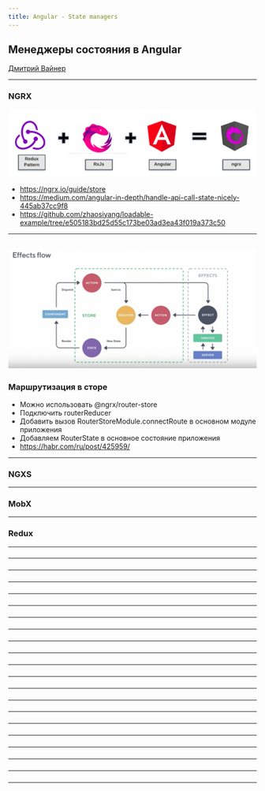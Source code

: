 ```yaml
---
title: Angular - State managers
---
```


## Менеджеры состояния в Angular

[Дмитрий Вайнер](https://github.com/dmitryweiner)

---

### NGRX

![](assets/angular-state/ng-rx-logos.png)

* https://ngrx.io/guide/store
* https://medium.com/angular-in-depth/handle-api-call-state-nicely-445ab37cc9f8
* https://github.com/zhaosiyang/loadable-example/tree/e505183bd25d55c173be03ad3ea43f019a373c50
---
![](assets/angular-state/ng-rx.png)
---

### Маршрутизация в сторе
* Можно использовать @ngrx/router-store
* Подключить routerReducer
* Добавить вызов RouterStoreModule.connectRoute в основном модуле приложения
* Добавляем RouterState в основное состояние приложения
* https://habr.com/ru/post/425959/
---
### NGXS

---

### MobX

---

### Redux

---

### 

---

### 

---

### 

---

### 

---

### 

---

### 

---

### 

---

### 

---

### 

---

### 

---

### 

---

### 

---

### 

---

### 

---

### 

---

### 

---

### 

---

### 

---

### 

---

### 

---


